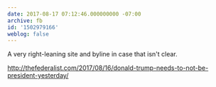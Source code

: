 ```yaml
---
date: 2017-08-17 07:12:46.000000000 -07:00
archive: fb
id: '1502979166'
weblog: false
---
```


A very right-leaning site and byline in case that isn't clear. 

http://thefederalist.com/2017/08/16/donald-trump-needs-to-not-be-president-yesterday/

